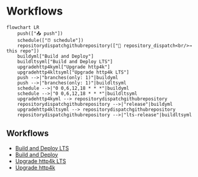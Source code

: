 # Workflows

```mermaid
flowchart LR
    push(["📤 push"])
    schedule(["⏰ schedule"])
    repositorydispatchgithubrepository(["🔔 repository_dispatch<br/>→ this repo"])
    buildyml["Build and Deploy"]
    buildltsyml["Build and Deploy LTS"]
    upgradehttp4kyml["Upgrade http4k"]
    upgradehttp4kltsyml["Upgrade http4k LTS"]
    push -->|"branches(only: 1)"|buildyml
    push -->|"branches(only: 1)"|buildltsyml
    schedule -->|"0 0,6,12,18 * * *"|buildyml
    schedule -->|"0 0,6,12,18 * * *"|buildltsyml
    upgradehttp4kyml --> repositorydispatchgithubrepository
    repositorydispatchgithubrepository -->|"release"|buildyml
    upgradehttp4kltsyml --> repositorydispatchgithubrepository
    repositorydispatchgithubrepository -->|"lts-release"|buildltsyml
```

## Workflows

- [Build and Deploy LTS](./build-lts/)
- [Build and Deploy](./build/)
- [Upgrade http4k LTS](./upgrade_http4k-lts/)
- [Upgrade http4k](./upgrade_http4k/)